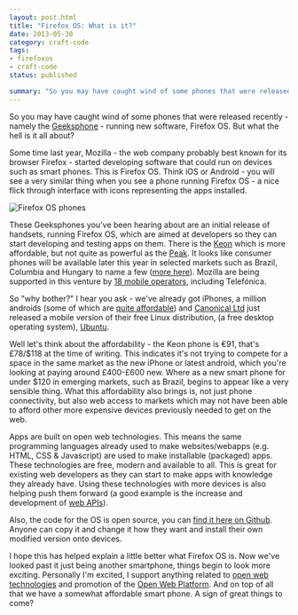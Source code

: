 ```yaml
---
layout: post.html
title: "Firefox OS: What is it?"
date: 2013-05-30
category: craft-code
tags:
- firefoxos
- craft-code
status: published

summary: "So you may have caught wind of some phones that were released recently - namely the Geeksphone"
---
```


So you may have caught wind of some phones that were released recently - namely the <a target="_blank" href="http://www.geeksphone.com/" title="http://www.geeksphone.com/">Geeksphone</a> - running new software, Firefox OS. But what the hell is it all about?

Some time last year, Mozilla - the web company probably best known for its browser Firefox - started developing software that could run on devices such as smart phones. This is Firefox OS. Think iOS or Android - you will see a very similar thing when you see a phone running Firefox OS - a nice flick through interface with icons representing the apps installed.

![Firefox OS phones](/media/phonesOS1.jpg)

These Geeksphones you've been hearing about are an initial release of handsets, running Firefox OS, which are aimed at developers so they can start developing and testing apps on them. There is the <a target="_blank" href="http://shop.geeksphone.com/en/phones/1-keon.html" title="http://shop.geeksphone.com/en/phones/1-keon.html">Keon</a> which is more affordable, but not quite as powerful as the <a target="_blank" href="http://shop.geeksphone.com/en/phones/5-peak.html" title="http://shop.geeksphone.com/en/phones/5-peak.html">Peak</a>. It looks like consumer phones will be available later this year in selected markets such as Brazil, Columbia and Hungary to name a few (<a target="_blank" href="http://blog.mozilla.org/blog/2013/02/24/mozilla-unlocks-the-power-of-the-web-on-mobile-with-firefox-os/" title="Mozilla unlocks the power of the web on mobile - Mozilla.org blog">more here</a>). Mozilla are being supported in this venture by <a rel="external" href="http://blog.mozilla.org/blog/2013/02/24/mozilla-unlocks-the-power-of-the-web-on-mobile-with-firefox-os/" title="Mozilla unlocks the power of the web on mobile - Mozilla.org blog">18 mobile operators</a>, including Telefónica.

So "why bother?" I hear you ask - we've already got iPhones, a million androids (some of which are <a rel="external" href="https://www.o2.co.uk/shop/phones/htc/desire-c-black/" title="HTC Desire on O2.co.uk">quite affordable</a>) and <a target="_blank" href="http://www.canonical.com/" title="http://www.canonical.com/">Canonical Ltd</a> just released a mobile version of their free Linux distribution, (a free desktop operating system), <a target="_blank" href="http://www.ubuntu.com/phone" title="http://www.ubuntu.com/phone">Ubuntu</a>.

Well let's think about the affordability - the Keon phone is &euro;91, that's &pound;78/$118 at the time of writing. This indicates it's not trying to compete for a space in the same market as the new iPhone or latest android, which you're looking at paying around &pound;400-&pound;600 new. Where as a new smart phone for under $120 in emerging markets, such as Brazil, begins to appear like a very sensible thing. What this affordability also brings is, not just phone connectivity, but also web access to markets which may not have been able to afford other more expensive devices previously needed to get on the web.

Apps are built on open web technologies. This means the same programming languages already used to make websites/webapps (e.g. HTML, CSS &amp; Javascript) are used to make installable (packaged) apps. These technologies are free, modern and available to all. This is great for existing web developers as they can start to make apps with knowledge they already have. Using these technologies with more devices is also helping push them forward (a good example is the increase and development of <a target="_blank" href="https://developer.mozilla.org/en-US/docs/WebAPI" title="https://developer.mozilla.org/en-US/docs/WebAPI">web APIs</a>).

Also, the code for the OS is open source, you can <a target="_blank" href="https://github.com/mozilla-b2g/gaia" title="https://github.com/mozilla-b2g/gaia">find it here on Github</a>. Anyone can copy it and change it how they want and install their own modified version onto devices.

I hope this has helped explain a little better what Firefox OS is. Now we've looked past it just being another smartphone, things begin to look more exciting. Personally I'm excited, I support anything related to <a target="_blank" href="http://www.w3.org/standards/" title="http://www.w3.org/standards/">open web technologies</a> and promotion of the <a target="_blank" href="http://en.wikipedia.org/wiki/Open_Web_Platform" title="http://en.wikipedia.org/wiki/Open_Web_Platform">Open Web Platform</a>. And on top of all that we have a somewhat affordable smart phone. A sign of great things to come?

